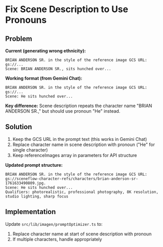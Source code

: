 # Fix Scene Description to Use Pronouns

## Problem

**Current (generating wrong ethnicity):**
```
BRIAN ANDERSON SR. in the style of the reference image GCS URL: gs://...
Scene: BRIAN ANDERSON SR., sits hunched over...
```

**Working format (from Gemini Chat):**
```
BRIAN ANDERSON SR. in the style of the reference image GCS URL: gs://...
Scene: He sits hunched over...
```

**Key difference:** Scene description repeats the character name "BRIAN ANDERSON SR.," but should use pronoun "He" instead.

## Solution

1. Keep the GCS URL in the prompt text (this works in Gemini Chat)
2. Replace character name in scene description with pronoun ("He" for single character)
3. Keep referenceImages array in parameters for API structure

**Updated prompt structure:**

```
BRIAN ANDERSON SR. in the style of the reference image GCS URL: gs://sceneflow-character-refs/characters/brian-anderson-sr-1761633490809.jpg.
Scene: He sits hunched over...
Qualifiers: photorealistic, professional photography, 8K resolution, studio lighting, sharp focus
```

## Implementation

Update `src/lib/imagen/promptOptimizer.ts` to:
1. Replace character name at start of scene description with pronoun
2. If multiple characters, handle appropriately
